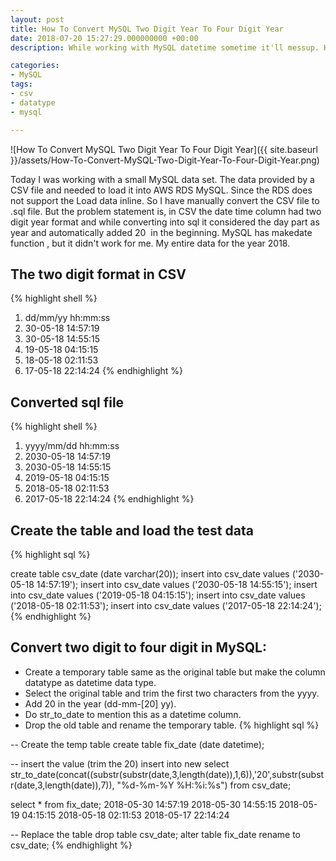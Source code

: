 ```yaml
---
layout: post
title: How To Convert MySQL Two Digit Year To Four Digit Year
date: 2018-07-20 15:27:29.000000000 +00:00
description: While working with MySQL datetime sometime it'll messup. Here I have worked datetime column to convert two digit year to four digit year.

categories:
- MySQL
tags:
- csv
- datatype
- mysql

---
```

![How To Convert MySQL Two Digit Year To Four Digit Year]({{ site.baseurl }}/assets/How-To-Convert-MySQL-Two-Digit-Year-To-Four-Digit-Year.png)

Today I was working with a small MySQL data set. The data provided by a CSV file and needed to load it into AWS RDS MySQL. Since the RDS does not support the Load data inline. So I have manually convert the CSV file to .sql file. But the problem statement is, in CSV the date time column had two digit year format and while converting into sql it considered the day part as year and automatically added 20  in the beginning. MySQL has makedate function , but it didn't work for me. My entire data for the year 2018.

The two digit format in CSV
---------------------------
{% highlight shell %}

1.  dd/mm/yy hh:mm:ss
2.  30-05-18  14:57:19
3.  30-05-18  14:55:15
4.  19-05-18  04:15:15
5.  18-05-18  02:11:53
6.  17-05-18  22:14:24
{% endhighlight %}

Converted sql file
------------------
{% highlight shell %}

1.  yyyy/mm/dd hh:mm:ss
2.  2030-05-18  14:57:19
3.  2030-05-18  14:55:15
4.  2019-05-18  04:15:15
5.  2018-05-18  02:11:53
6.  2017-05-18  22:14:24
{% endhighlight %}

Create the table and load the test data
---------------------------------------
{% highlight sql %}

create table csv_date  (date varchar(20));
insert into csv_date values  ('2030-05-18 14:57:19');
insert into csv_date values  ('2030-05-18 14:55:15');
insert into csv_date values  ('2019-05-18 04:15:15');
insert into csv_date values  ('2018-05-18 02:11:53');
insert into csv_date values  ('2017-05-18 22:14:24');
{% endhighlight %}

Convert two digit to four digit in MySQL:
-----------------------------------------

-   Create a temporary table same as the original table but make the column datatype as datetime data type. 
-   Select the original table and trim the first two characters from the yyyy.
-   Add 20 in the year (dd-mm-[20] yy).
-   Do str_to_date to mention this as a datetime column.
-   Drop the old table and rename the temporary table.
{% highlight sql %}

-- Create the temp table
create table fix_date (date datetime);

-- insert the value (trim the 20)
insert into new select str_to_date(concat((substr(substr(date,3,length(date)),1,6)),'20',substr(substr(date,3,length(date)),7)), "%d-%m-%Y %H:%i:%s") from csv_date;

select * from fix_date;
2018-05-30 14:57:19
2018-05-30 14:55:15
2018-05-19 04:15:15
2018-05-18 02:11:53
2018-05-17 22:14:24

-- Replace the table
drop table csv_date;
alter table fix_date rename to csv_date;
{% endhighlight %}
